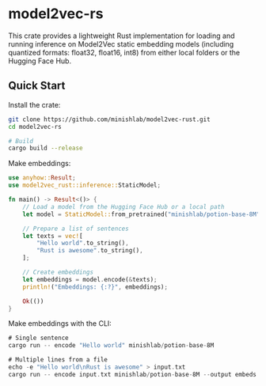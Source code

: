 # model2vec-rs

This crate provides a lightweight Rust implementation for loading and running inference on Model2Vec static embedding models (including quantized formats: float32, float16, int8) from either local folders or the Hugging Face Hub.

## Quick Start

Install the crate:

```bash
git clone https://github.com/minishlab/model2vec-rust.git
cd model2vec-rs

# Build
cargo build --release
```

Make embeddings:

```rust
use anyhow::Result;
use model2vec_rust::inference::StaticModel;

fn main() -> Result<()> {
    // Load a model from the Hugging Face Hub or a local path
    let model = StaticModel::from_pretrained("minishlab/potion-base-8M", None)?;

    // Prepare a list of sentences
    let texts = vec![
        "Hello world".to_string(),
        "Rust is awesome".to_string(),
    ];

    // Create embeddings
    let embeddings = model.encode(&texts);
    println!("Embeddings: {:?}", embeddings);

    Ok(())
}
```


Make embeddings with the CLI:

```rust
# Single sentence
cargo run -- encode "Hello world" minishlab/potion-base-8M

# Multiple lines from a file
echo -e "Hello world\nRust is awesome" > input.txt
cargo run -- encode input.txt minishlab/potion-base-8M --output embeds.json

